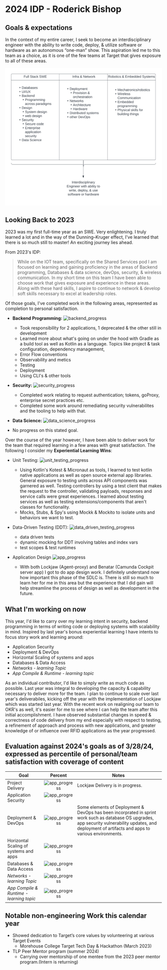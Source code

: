 # 2024 IDP - Roderick Bishop


## Goals & expectations

In the context of my entire career, I seek to become an interdisciplinary engineer with the ability to write code, deploy, & utilize software or hardware as an autonomous “one-man” show. This aspiration led me to this team as a choice, as it is one of the few teams at Target that gives exposure to all of these areas.

![IDP](https://github.com/roderick-bishop11/roderick-bishop11/blob/main/IndividualDevelopmentPlans/professional/figures/Career_Goals.png)


## Looking Back to 2023

2023 was my first full-time year as an SWE. Very enlightening. I truly learned a lot and in the way of the Dunning–Kruger effect, I've learned that there is so much still to master! An exciting journey lies ahead.

From 2023's IDP:
>While on the IOT team, specifically on the Shared Services pod I am focused on learning and gaining proficiency in the areas of Backend programming, Databases & data science, devOps, security, & wireless communication. In my short time on this team I have been able to choose work that gives exposure and experience in these areas. Along with these hard skills, I aspire to continue to network & develop soft skills necessary to excel at leadership roles.
>

Of those goals, I've completed work in the following areas, represented as completion to personal satisfaction.

- **Backend Programming:**  ![backend_progress](https://geps.dev/progress/80)
  - Took responsibility for 2 applications, 1 deprecated & the other still in development
  - Learned more about what's going on under the hood with Gradle as a build tool as well as Kotlin as a language. Topics like project & task configuration, dependency management,  
  - Error Flow conventions
  - Observability and metics
  - Testing
  - Deployment
  - Using CLI's & other tools

- **Security:**  ![security_progress](https://geps.dev/progress/15)
  - Completed work relating to request authentication; tokens, goProxy, enterprise secret practices etc.
  - Completed some work around remediating security vulnerabilites and the tooling to help with that.

- **Data Science:**  ![data_science_progress](https://geps.dev/progress/0)
- No progress on this stated goal.

Over the course of the year however, I have been able to deliver work for the team that required learning in a few areas with great satisfaction. The following I consider my **Experiential Learning Wins**:

- Unit Testing: ![unit_testing_progress](https://geps.dev/progress/75)
  - Using Kotlin's Kotest & Micronaut as tools, I learned to test kotlin native applications as well as open source external app libraries. General exposure to testing units across API components was garnered as well. Testing controllers by using a test client that makes the request to the controller, validating payloads, responses and service calls were great experiences. I learned about testing services as well as testing extensions/components that aren't classes for functionality.
  - Mocks, Stubs, & Spy's using Mockk & Mockito to isolate units and behaviors we want to test.

- Data-Driven Testing (DDT): ![data_driven_testing_progress](https://geps.dev/progress/80)
  - data driven tests
  - dynamic mocking for DDT involving tables and index vars
  - test scopes & test runtimes

- Application Design ![app_progress](https://geps.dev/progress/40)
  - With both Lockjaw (Agent-proxy) and Benatar (Camunda Cockpit server app) I got to do app design work. I definitely understand now how important this phase of the SDLC is. There is still so much to learn her for me in this area but the experience that I did gain will help streamline the process of design as well as development in the future.

## What I'm working on now

This year, I'd like to carry over my learning intent in security, backend programming in terms of writing code or deploying systems with scalability in mind. Inspired by last year's bonus experiential learning I have intents to focus story work and learning around:

- Application Security
- Deployment & DevOps
- Horizontal Scaling of systems and apps
- Databases & Data Access
- *Networks - learning Topic*
- *App Compile & Runtime - learning topic*

As an individual contributor, I'd like to simply write as much code as possible. Last year was integral to developing the capacity & capability necessary to deliver more for the team. I plan to continue to scale over last year's deliverabiles, kicking off the year with the implementation of Lockjaw which was started last year. With the recent work on realigning our team to OKR's as well, it's easier for me to see where I can help the team after this initial accomplishment. I have observed substantial changes in speed & correctness of code delivery from my end especially with respect to testing, a refinement of approach and process with new applications, and greater knowledge of or influence over RFID applications as the year progressed.


## Evaluation against 2024's goals as of 3/28/24, expressed as percentile of personal/team satisfaction with coverage of content

| Goal | Percent | Notes |
| ---- | :------: |  ---- |
|Project Delivery | ![app_progress](https://geps.dev/progress/10) | Lockjaw Delivery is in progress. |
| Application Security| ![app_progress](https://geps.dev/progress/0) | |
| Deployment & DevOps | ![app_progress](https://geps.dev/progress/5) | Some elements of Deployment & DevOps has been incorprated in sprint work such as database OS upgrades, app security vulnerability updates, and deployment of artifacts and apps to various environments. |
| Horizontal Scaling of systems and apps | ![app_progress](https://geps.dev/progress/0)| |
| Databases & Data Access | ![app_progress](https://geps.dev/progress/0)| |
| *Networks - learning Topic* |![app_progress](https://geps.dev/progress/0) | |
| *App Compile & Runtime - learning topic* |![app_progress](https://geps.dev/progress/0) | |

## Notable non-engineering Work this calendar year

- Showed dedication to Target’s core values by volunteering at various Target Events
  - Morehouse College Target Tech Day & Hackathon (March 2023)
- TLP Peer Mentor program (summer 2024)
  - Carrying over mentorship of one mentee from the 2023 peer mentor program.(Intern is returning)
